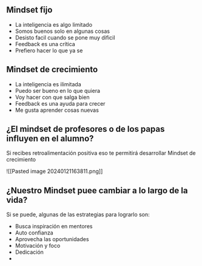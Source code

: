 
## Mindset fijo
- La inteligencia es algo limitado
- Somos buenos solo en algunas cosas
- Desisto facil cuando se pone muy dificil
- Feedback es una crítica
- Prefiero hacer lo que ya se
## Mindset de crecimiento
- La inteligencia es ilimitada
- Puedo ser bueno en lo que quiera
- Voy hacer con que salga bien
- Feedback es una ayuda para crecer
- Me gusta aprender cosas nuevas

## ¿El mindset de profesores o de los papas influyen en el alumno?
Si recibes retroalimentación positiva eso te permitirá desarrollar Mindset de crecimiento

![[Pasted image 20240121163811.png]]

## ¿Nuestro Mindset puee cambiar a lo largo de la vida?

Si se puede, algunas de las estrategias para lograrlo son:
- Busca inspiración en mentores
- Auto confianza
- Aprovecha las oportunidades
- Motivación y foco
- Dedicación
-